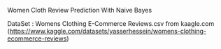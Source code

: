 Women Cloth Review Prediction With Naive Bayes

DataSet : Womens Clothing E-Commerce Reviews.csv from kaagle.com (https://www.kaggle.com/datasets/yasserhessein/womens-clothing-ecommerce-reviews)
